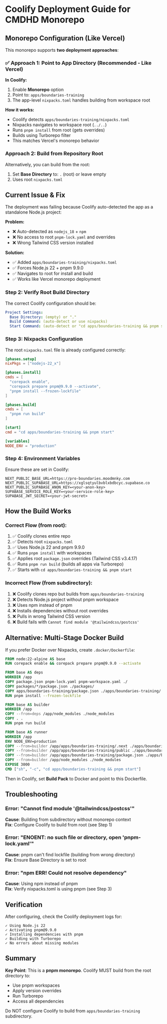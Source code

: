 # Coolify Deployment Guide for CMDHD Monorepo

## Monorepo Configuration (Like Vercel)

This monorepo supports **two deployment approaches**:

### ✅ Approach 1: Point to App Directory (Recommended - Like Vercel)

**In Coolify:**
1. Enable **Monorepo** option
2. Point to: `apps/boundaries-training`
3. The app-level `nixpacks.toml` handles building from workspace root

**How it works:**
- Coolify detects `apps/boundaries-training/nixpacks.toml`
- Nixpacks navigates to workspace root (`../..`)
- Runs `pnpm install` from root (gets overrides)
- Builds using Turborepo filter
- This matches Vercel's monorepo behavior

### Approach 2: Build from Repository Root

Alternatively, you can build from the root:
1. Set **Base Directory** to: `.` (root) or leave empty
2. Uses root `nixpacks.toml`

## Current Issue & Fix

The deployment was failing because Coolify auto-detected the app as a standalone Node.js project:

**Problem:**
- ❌ Auto-detected as `nodejs_18` + `npm`
- ❌ No access to root `pnpm-lock.yaml` and overrides
- ❌ Wrong Tailwind CSS version installed

**Solution:**
- ✅ Added `apps/boundaries-training/nixpacks.toml`
- ✅ Forces Node.js 22 + pnpm 9.9.0
- ✅ Navigates to root for install and build
- ✅ Works like Vercel monorepo deployment

### Step 2: Verify Root Build Directory

The correct Coolify configuration should be:

```yaml
Project Settings:
  Base Directory: (empty) or "."
  Build Command: (auto-detect or use nixpacks)
  Start Command: (auto-detect or "cd apps/boundaries-training && pnpm start")
```

### Step 3: Nixpacks Configuration

The root `nixpacks.toml` file is already configured correctly:

```toml
[phases.setup]
nixPkgs = ["nodejs-22_x"]

[phases.install]
cmds = [
  "corepack enable",
  "corepack prepare pnpm@9.9.0 --activate",
  "pnpm install --frozen-lockfile"
]

[phases.build]
cmds = [
  "pnpm run build"
]

[start]
cmd = "cd apps/boundaries-training && pnpm start"

[variables]
NODE_ENV = "production"
```

### Step 4: Environment Variables

Ensure these are set in Coolify:

```
NEXT_PUBLIC_BASE_URL=https://pro-boundaries.moodmnky.com
NEXT_PUBLIC_SUPABASE_URL=https://xglsqtyulbvblxbdbcyc.supabase.co
NEXT_PUBLIC_SUPABASE_ANON_KEY=<your-anon-key>
SUPABASE_SERVICE_ROLE_KEY=<your-service-role-key>
SUPABASE_JWT_SECRET=<your-jwt-secret>
```

## How the Build Works

### Correct Flow (from root):

1. ✅ Coolify clones entire repo
2. ✅ Detects root `nixpacks.toml`
3. ✅ Uses Node.js 22 and pnpm 9.9.0
4. ✅ Runs `pnpm install` with workspaces
5. ✅ Applies root `package.json` overrides (Tailwind CSS v3.4.17)
6. ✅ Runs `pnpm run build` (builds all apps via Turborepo)
7. ✅ Starts with `cd apps/boundaries-training && pnpm start`

### Incorrect Flow (from subdirectory):

1. ❌ Coolify clones repo but builds from `apps/boundaries-training`
2. ❌ Detects Node.js project without pnpm workspace
3. ❌ Uses npm instead of pnpm
4. ❌ Installs dependencies without root overrides
5. ❌ Pulls in wrong Tailwind CSS version
6. ❌ Build fails with `Cannot find module '@tailwindcss/postcss'`

## Alternative: Multi-Stage Docker Build

If you prefer Docker over Nixpacks, create `.docker/Dockerfile`:

```dockerfile
FROM node:22-alpine AS base
RUN corepack enable && corepack prepare pnpm@9.9.0 --activate

FROM base AS deps
WORKDIR /app
COPY package.json pnpm-lock.yaml pnpm-workspace.yaml ./
COPY packages/*/package.json ./packages/
COPY apps/boundaries-training/package.json ./apps/boundaries-training/
RUN pnpm install --frozen-lockfile

FROM base AS builder
WORKDIR /app
COPY --from=deps /app/node_modules ./node_modules
COPY . .
RUN pnpm run build

FROM base AS runner
WORKDIR /app
ENV NODE_ENV=production
COPY --from=builder /app/apps/boundaries-training/.next ./apps/boundaries-training/.next
COPY --from=builder /app/apps/boundaries-training/public ./apps/boundaries-training/public
COPY --from=builder /app/apps/boundaries-training/package.json ./apps/boundaries-training/
COPY --from=builder /app/node_modules ./node_modules
EXPOSE 3000
CMD ["sh", "-c", "cd apps/boundaries-training && pnpm start"]
```

Then in Coolify, set **Build Pack** to Docker and point to this Dockerfile.

## Troubleshooting

### Error: "Cannot find module '@tailwindcss/postcss'"

**Cause**: Building from subdirectory without monorepo context  
**Fix**: Configure Coolify to build from root (see Step 1)

### Error: "ENOENT: no such file or directory, open 'pnpm-lock.yaml'"

**Cause**: pnpm can't find lockfile (building from wrong directory)  
**Fix**: Ensure Base Directory is set to root

### Error: "npm ERR! Could not resolve dependency"

**Cause**: Using npm instead of pnpm  
**Fix**: Verify nixpacks.toml is using pnpm (see Step 3)

## Verification

After configuring, check the Coolify deployment logs for:

```
✓ Using Node.js 22
✓ Activating pnpm@9.9.0
✓ Installing dependencies with pnpm
✓ Building with Turborepo
✓ No errors about missing modules
```

## Summary

**Key Point**: This is a **pnpm monorepo**. Coolify MUST build from the root directory to:

- Use pnpm workspaces
- Apply version overrides
- Run Turborepo
- Access all dependencies

Do NOT configure Coolify to build from `apps/boundaries-training` subdirectory.

